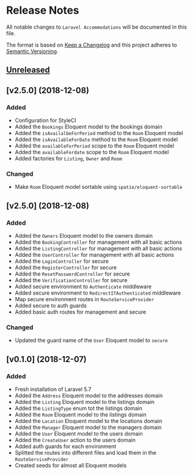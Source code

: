 # Release Notes

All notable changes to `Laravel Accommodations` will be documented in this file.

The format is based on [Keep a Changelog](http://keepachangelog.com/en/1.0.0/)
and this project adheres to [Semantic Versioning](http://semver.org/spec/v2.0.0.html).

## [Unreleased]

## [v2.5.0] (2018-12-08)

### Added

- Configuration for StyleCI
- Added the `Bookings` Eloquent model to the bookings domain
- Added the `isAvailalbeForPeriod` method to the `Room` Eloquent model
- Added the `isAvailableForDate` method to the `Room` Eloquent model
- Added the `availableForPeriod` scope to the `Room` Eloquent model
- Added the `availableFordate` scope to the `Room` Eloquent model
- Added factories for `Listing`, `Owner` and `Room`

### Changed

- Make `Room` Eloquent model sortable using `spatie/eloquent-sortable`

## [v2.5.0] (2018-12-08)

### Added

- Added the `Owners` Eloquent model to the owners domain
- Added the `BookingController` for management with all basic actions
- Added the `ListingController` for management with all basic actions
- Added the `UserController` for management with all basic actions
- Added the `LoginController` for secure
- Added the `RegisterController` for secure
- Added the `ResetPasswordController` for secure
- Added the `VerificationController` for secure
- Added secure environment to `Authenticate` middleware
- Added secure environment to `RedirectIfAuthenticated` middleware
- Map secure environment routes in `RouteServiceProvider`
- Added secure to auth guards
- Added basic auth routes for management and secure

### Changed

- Updated the guard name of the `User` Eloquent model to `secure`

## [v0.1.0] (2018-12-07)

### Added

- Fresh installation of Laravel 5.7
- Added the `Address` Eloquent model to the addresses domain
- Added the `Listing` Eloquent model to the listings domain
- Added the `ListingType` enum tot the listings domain
- Added the `Room` Eloquent model to the listings domain
- Added the `Location` Eloquent model to the locations domain
- Added the `Manager` Eloquent model to the managers domain
- Added the `User` Eloquent model to the users domain
- Added the `CreateUser` action to the users domain
- Added auth guards for each environment
- Splitted the routes into different files and load them in the `RouteServiceProvider`
- Created seeds for almost all Eloquent models

[Unreleased]: https://github.com/cyrildewit/laravel-accommodations/compare/v0.3.0...HEAD
[v0.3.0]: https://github.com/cyrildewit/laravel-accommodations/compare/v0.2.0...v0.3.0
[v0.2.0]: https://github.com/cyrildewit/laravel-accommodations/compare/v0.1.0...v0.2.0
